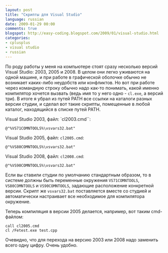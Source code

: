 ```yaml
---
layout: post
title: "Скрипты для Visual Studio"
language: russian
date: 2009-01-29 00:00
comments: true
blogspot: http://easy-coding.blogspot.com/2009/01/visual-studio.html
categories:
- cplusplus
- visual studio
- russian
---
```

По роду работы у меня на компьютере стоят сразу несколько версий Visual Studio: 2003, 2005 и 2008. В целом они легко уживаются на одной машине, и при работе в графической оболочке обычно не возникает каких-либо неудобств или конфликтов. Но вот при работе через командную строку обычно надо как-то понимать, какой именно компилятор хочется вызвать (ведь имя то у него одно - `cl.exe`, a версий три). В итоге я убрал из путей PATH все ссылки на каталоги разных версии студии, и сделал вот такие скрипты, помещенные в любой каталог, находящийся в списке путей PATH.

Visual Studio 2003, файл: `cl2003.cmd``:

    @"%VS71COMNTOOLS%\vsvars32.bat"

Visual Studio 2005, файл: `cl2005.cmd`:

    @"%VS80COMNTOOLS%\vsvars32.bat"

Visual Studio 2008, файл: `cl2008.cmd`:

    @"%VS90COMNTOOLS%\vsvars32.bat"

Если вы ставили студии по умолчанию стандартным образом, то в системе должны быть переменные окружения `VS71COMNTOOLS`, `VS80COMNTOOLS` и `VS90COMNTOOLS`, задающие расположение конкретной версии. Скрипт же `vsvars32.bat` поставляется вместе со студией и автоматически настраивает все необходимое для компилятора окружение.

Теперь компиляция в версии 2005 делается, например, вот таким cmd-файлом:

    call cl2005.cmd
    cl /Fetest.exe test.cpp

Очевидно, что для перехода на версию 2003 или 2008 надо заменить всего одну цифру. Очень удобно.
